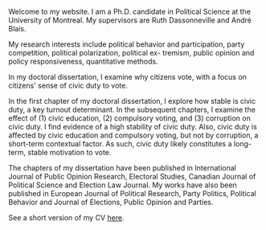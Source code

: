 <link rel="stylesheet" type="text/css" href="/css/main.css">

Welcome to my website. I am a Ph.D. candidate in Political Science at the University of Montreal. My supervisors are Ruth Dassonneville and André Blais.

My research interests include political behavior and participation, party competition, political polarization, political ex- tremism, public opinion and policy responsiveness, quantitative methods.

In my doctoral dissertation, I examine why citizens vote, with a focus on citizens' sense of civic duty to vote.

In the first chapter of my doctoral dissertation, I explore how stable is civic duty, a key turnout determinant. In the subsequent chapters, I examine the effect of (1) civic education, (2) compulsory voting, and (3) corruption on civic duty. I find evidence of a high stability of civic duty. Also, civic duty is affected by civic education and compulsory voting, but not by corruption, a short-term contextual factor. As such, civic duty likely constitutes a long-term, stable motivation to vote.

The chapters of my dissertation have been published in International Journal of Public Opinion Research, Electoral Studies, Canadian Journal of Political Science and Election Law Journal. My works have also been published in European Journal of Political Research, Party Politics, Political Behavior and Journal of Elections, Public Opinion and Parties.
 
See a short version of my CV [here](ferfeitosa.github.io/here.pdf).
